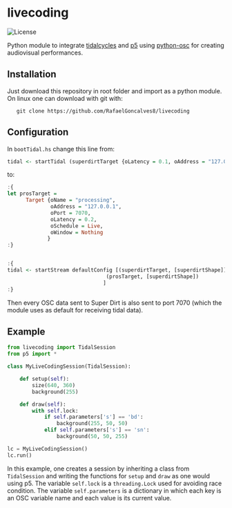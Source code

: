 # livecoding

![License](https://img.shields.io/github/license/rafaelgoncalves8/livecoding)

Python module to integrate [tidalcycles](https://github.com/tidalcycles/Tidal) and [p5](https://github.com/p5py/p5) using [python-osc](https://github.com/attwad/python-osc) for creating audiovisual performances.

## Installation

Just download this repository in root folder and import as a python module. On linux one can download with git with:
```
   git clone https://github.com/RafaelGoncalves8/livecoding
```

## Configuration

In `bootTidal.hs` change this line from:

```haskell
tidal <- startTidal (superdirtTarget {oLatency = 0.1, oAddress = "127.0.0.1", oPort = 57120}) (defaultConfig {cFrameTimespan = 1/20})
```

to:

```haskell
:{
let prosTarget =
      Target {oName = "processing",
              oAddress = "127.0.0.1",
              oPort = 7070,
              oLatency = 0.2,
              oSchedule = Live,
              oWindow = Nothing
             }
:}


:{
tidal <- startStream defaultConfig [(superdirtTarget, [superdirtShape]),
                                (prosTarget, [superdirtShape])
                               ]
:}

```

Then every OSC data sent to Super Dirt is also sent to port 7070 (which the module uses as default for receiving tidal data).

## Example

```python
from livecoding import TidalSession
from p5 import *

class MyLiveCodingSession(TidalSession):

    def setup(self):
        size(640, 360)
        background(255)

    def draw(self):
        with self.lock:
            if self.parameters['s'] == 'bd':
                background(255, 50, 50)
            elif self.parameters['s'] == 'sn':
                background(50, 50, 255)

lc = MyLiveCodingSession()
lc.run()
```

In this example, one creates a session by inheriting a class from `TidalSession` and writing the functions for `setup` and `draw` as one would using p5. The variable `self.lock` is a `threading.Lock` used for avoiding race condition. The variable `self.parameters` is a dictionary in which each key is an OSC variable name and each value is its current value.

